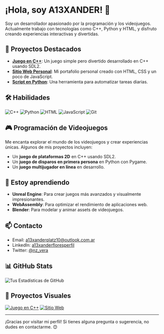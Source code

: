 # ¡Hola, soy A13XANDER! 👋

Soy un desarrollador apasionado por la programación y los videojuegos. Actualmente trabajo con tecnologías como C++, Python y HTML, y disfruto creando experiencias interactivas y divertidas.

## 🚀 Proyectos Destacados
- **[Juego en C++](enlace)**: Un juego simple pero divertido desarrollado en C++ usando SDL2.
- **[Sitio Web Personal](enlace)**: Mi portafolio personal creado con HTML, CSS y un poco de JavaScript.
- **[Script en Python](enlace)**: Una herramienta para automatizar tareas diarias.

## 🛠️ Habilidades
![C++](https://img.shields.io/badge/C%2B%2B-00599C?style=for-the-badge&logo=c%2B%2B&logoColor=white)
![Python](https://img.shields.io/badge/Python-3776AB?style=for-the-badge&logo=python&logoColor=white)
![HTML](https://img.shields.io/badge/HTML-E34F26?style=for-the-badge&logo=html5&logoColor=white)
![JavaScript](https://img.shields.io/badge/JavaScript-F7DF1E?style=for-the-badge&logo=javascript&logoColor=black)
![Git](https://img.shields.io/badge/Git-F05032?style=for-the-badge&logo=git&logoColor=white)

## 🎮 Programación de Videojuegos
Me encanta explorar el mundo de los videojuegos y crear experiencias únicas. Algunos de mis proyectos incluyen:
- Un **juego de plataformas 2D** en C++ usando SDL2.
- Un **juego de disparos en primera persona** en Python con Pygame.
- Un **juego multijugador en línea** en desarrollo.

## 🌱 Estoy aprendiendo
- **Unreal Engine**: Para crear juegos más avanzados y visualmente impresionantes.
- **WebAssembly**: Para optimizar el rendimiento de aplicaciones web.
- **Blender**: Para modelar y animar assets de videojuegos.

## 📫 Contacto
- Email: a13xanderplatz10@outlook.com.ar
- LinkedIn: [a13xanderfloresperfil](https://www.linkedin.com/in/alexanderfloresperfil/)
- Twitter: [@nz_vera](https://x.com/nz_vera)

## 📊 GitHub Stats
![Tus Estadísticas de GitHub](https://github-readme-stats.vercel.app/api?username=tunombredeusuario&show_icons=true&theme=dark)

## 🎨 Proyectos Visuales
[![Juego en C++](https://img.shields.io/badge/Juego_C%2B%2B-Ver_Demo-brightgreen?style=for-the-badge)](enlace)
[![Sitio Web](https://img.shields.io/badge/Sitio_Web-Visitar-blue?style=for-the-badge)](enlace)

---

¡Gracias por visitar mi perfil! Si tienes alguna pregunta o sugerencia, no dudes en contactarme. 😊
